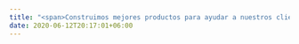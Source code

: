 ```yaml
---
title: "<span>Construimos mejores productos para ayudar a nuestros clientes a construir mejores compañias companies</span>"
date: 2020-06-12T20:17:01+06:00
---
```

